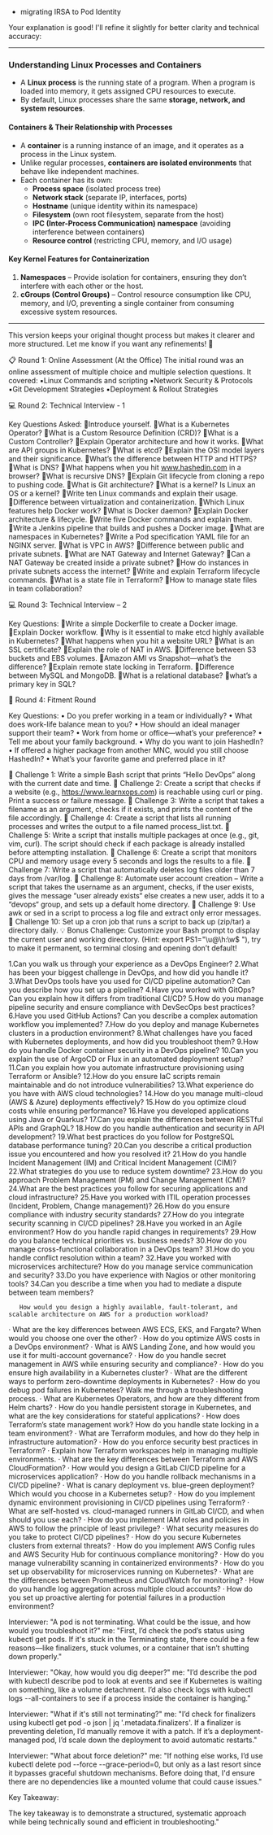 - migrating IRSA to Pod Identity



Your explanation is good! I'll refine it slightly for better clarity and technical accuracy:  

---

### **Understanding Linux Processes and Containers**  

- A **Linux process** is the running state of a program. When a program is loaded into memory, it gets assigned CPU resources to execute.  
- By default, Linux processes share the same **storage, network, and system resources**.  

#### **Containers & Their Relationship with Processes**  
- A **container** is a running instance of an image, and it operates as a process in the Linux system.  
- Unlike regular processes, **containers are isolated environments** that behave like independent machines.  
- Each container has its own:  
  - **Process space** (isolated process tree)  
  - **Network stack** (separate IP, interfaces, ports)  
  - **Hostname** (unique identity within its namespace)  
  - **Filesystem** (own root filesystem, separate from the host)  
  - **IPC (Inter-Process Communication) namespace** (avoiding interference between containers)  
  - **Resource control** (restricting CPU, memory, and I/O usage)  

#### **Key Kernel Features for Containerization**  
1. **Namespaces** – Provide isolation for containers, ensuring they don’t interfere with each other or the host.  
2. **cGroups (Control Groups)** – Control resource consumption like CPU, memory, and I/O, preventing a single container from consuming excessive system resources.  

---

This version keeps your original thought process but makes it clearer and more structured. Let me know if you want any refinements! 🚀



















































📋 Round 1: Online Assessment (At the Office)
The initial round was an online assessment of multiple choice and multiple selection questions. It covered:
▪️Linux Commands and scripting
▪️Network Security & Protocols
▪️Git Development Strategies
▪️Deployment & Rollout Strategies

💻 Round 2: Technical Interview - 1

Key Questions Asked:
🔹Introduce yourself.
🔹What is a Kubernetes Operator?
🔹What is a Custom Resource Definition (CRD)?
🔹What is a Custom Controller?
🔹Explain Operator architecture and how it works.
🔹What are API groups in Kubernetes?
🔹What is etcd?
🔹Explain the OSI model layers and their significance.
🔹What’s the difference between HTTP and HTTPS?
🔹What is DNS?
🔹What happens when you hit www.hashedin.com in a browser?
🔹What is recursive DNS?
🔹Explain Git lifecycle from cloning a repo to pushing code.
🔹What is Git architecture?
🔹What is a kernel? Is Linux an OS or a kernel?
🔹Write ten Linux commands and explain their usage.
🔹Difference between virtualization and containerization.
🔹Which Linux features help Docker work?
🔹What is Docker daemon?
🔹Explain Docker architecture & lifecycle.
🔹Write five Docker commands and explain them.
🔹Write a Jenkins pipeline that builds and pushes a Docker image.
🔹What are namespaces in Kubernetes?
🔹Write a Pod specification YAML file for an NGINX server.
🔹What is VPC in AWS?
🔹Difference between public and private subnets.
🔹What are NAT Gateway and Internet Gateway?
🔹Can a NAT Gateway be created inside a private subnet?
🔹How do instances in private subnets access the internet?
🔹Write and explain Terraform lifecycle commands.
🔹What is a state file in Terraform?
🔹How to manage state files in team collaboration?

💻 Round 3: Technical Interview – 2

Key Questions:
🔸Write a simple Dockerfile to create a Docker image.
🔸Explain Docker workflow.
🔸Why is it essential to make etcd highly available in Kubernetes?
🔸What happens when you hit a website URL?
🔸What is an SSL certificate?
🔸Explain the role of NAT in AWS.
🔸Difference between S3 buckets and EBS volumes.
🔸Amazon AMI vs Snapshot—what’s the difference?
🔸Explain remote state locking in Terraform.
🔸Difference between MySQL and MongoDB.
🔸What is a relational database?
🔸what’s a primary key in SQL?

💬 Round 4: Fitment Round

Key Questions:
• Do you prefer working in a team or individually?
• What does work-life balance mean to you?
• How should an ideal manager support their team?
• Work from home or office—what’s your preference?
• Tell me about your family background.
• Why do you want to join HashedIn?
• If offered a higher package from another MNC, would you still choose HashedIn?
• What’s your favorite game and preferred place in it?



🔹 Challenge 1: Write a simple Bash script that prints “Hello DevOps” along with the current date and time.
🔹 Challenge 2: Create a script that checks if a website (e.g., https://www.learnxops.com) is reachable using curl or ping. Print a success or failure message.
🔹 Challenge 3: Write a script that takes a filename as an argument, checks if it exists, and prints the content of the file accordingly.
🔹 Challenge 4: Create a script that lists all running processes and writes the output to a file named process_list.txt.
🔹 Challenge 5: Write a script that installs multiple packages at once (e.g., git, vim, curl). The script should check if each package is already installed before attempting installation.
🔹 Challenge 6: Create a script that monitors CPU and memory usage every 5 seconds and logs the results to a file.
🔹 Challenge 7: Write a script that automatically deletes log files older than 7 days from /var/log.
🔹 Challenge 8: Automate user account creation – Write a script that takes the username as an argument, checks, if the user exists, gives the message “user already exists“ else creates a new user, adds it to a “devops“ group, and sets up a default home directory.
🔹 Challenge 9: Use awk or sed in a script to process a log file and extract only error messages.
🔹 Challenge 10: Set up a cron job that runs a script to back up (zip/tar) a directory daily.
💡 Bonus Challenge: Customize your Bash prompt to display the current user and working directory. (Hint: export PS1="\u@\h:\w\$ "), try to make it permanent, so terminal closing and opening don’t default!




1.Can you walk us through your experience as a DevOps Engineer? 
2.What has been your biggest challenge in DevOps, and how did you handle it? 3.What DevOps tools have you used for CI/CD pipeline automation? Can you describe how you set up a pipeline? 
4.Have you worked with GitOps? Can you explain how it differs from traditional CI/CD? 
5.How do you manage pipeline security and ensure compliance with DevSecOps best practices? 
6.Have you used GitHub Actions? Can you describe a complex automation workflow you implemented? 
7.How do you deploy and manage Kubernetes clusters in a production environment?
 8.What challenges have you faced with Kubernetes deployments, and how did you troubleshoot them? 
9.How do you handle Docker container security in a DevOps pipeline? 
10.Can you explain the use of ArgoCD or Flux in an automated deployment setup?
11.Can you explain how you automate infrastructure provisioning using Terraform or Ansible?
12.How do you ensure IaC scripts remain maintainable and do not introduce vulnerabilities?
13.What experience do you have with AWS cloud technologies?
14.How do you manage multi-cloud (AWS & Azure) deployments effectively?
15.How do you optimize cloud costs while ensuring performance?
16.Have you developed applications using Java or Quarkus?
17.Can you explain the differences between RESTful APIs and GraphQL?
18.How do you handle authentication and security in API development?
19.What best practices do you follow for PostgreSQL database performance tuning?
20.Can you describe a critical production issue you encountered and how you resolved it?
21.How do you handle Incident Management (IM) and Critical Incident Management (CIM)?
22.What strategies do you use to reduce system downtime?
23.How do you approach Problem Management (PM) and Change Management (CM)?
24.What are the best practices you follow for securing applications and cloud infrastructure?
25.Have you worked with ITIL operation processes (Incident, Problem, Change management)?
26.How do you ensure compliance with industry security standards?
27.How do you integrate security scanning in CI/CD pipelines?
28.Have you worked in an Agile environment? How do you handle rapid changes in requirements?
29.How do you balance technical priorities vs. business needs?
30.How do you manage cross-functional collaboration in a DevOps team?
31.How do you handle conflict resolution within a team?
32.Have you worked with microservices architecture? How do you manage service communication and security?
33.Do you have experience with Nagios or other monitoring tools?
34.Can you describe a time when you had to mediate a dispute between team members?



       How would you design a highly available, fault-tolerant, and scalable architecture on AWS for a production workload?
·       What are the key differences between AWS ECS, EKS, and Fargate? When would you choose one over the other?
·       How do you optimize AWS costs in a DevOps environment?
·       What is AWS Landing Zone, and how would you use it for multi-account governance?
·       How do you handle secret management in AWS while ensuring security and compliance?
·       How do you ensure high availability in a Kubernetes cluster?
·       What are the different ways to perform zero-downtime deployments in Kubernetes?
·       How do you debug pod failures in Kubernetes? Walk me through a troubleshooting process.
·       What are Kubernetes Operators, and how are they different from Helm charts?
·       How do you handle persistent storage in Kubernetes, and what are the key considerations for stateful applications?
·       How does Terraform’s state management work? How do you handle state locking in a team environment?
·       What are Terraform modules, and how do they help in infrastructure automation?
·       How do you enforce security best practices in Terraform?
·       Explain how Terraform workspaces help in managing multiple environments.
·       What are the key differences between Terraform and AWS CloudFormation?
·       How would you design a GitLab CI/CD pipeline for a microservices application?
·       How do you handle rollback mechanisms in a CI/CD pipeline?
·       What is canary deployment vs. blue-green deployment? Which would you choose in a Kubernetes setup?
·       How do you implement dynamic environment provisioning in CI/CD pipelines using Terraform?
·       What are self-hosted vs. cloud-managed runners in GitLab CI/CD, and when should you use each?
·       How do you implement IAM roles and policies in AWS to follow the principle of least privilege?
·       What security measures do you take to protect CI/CD pipelines?
·       How do you secure Kubernetes clusters from external threats?
·       How do you implement AWS Config rules and AWS Security Hub for continuous compliance monitoring?
·       How do you manage vulnerability scanning in containerized environments?
·       How do you set up observability for microservices running on Kubernetes?
·       What are the differences between Prometheus and CloudWatch for monitoring?
·       How do you handle log aggregation across multiple cloud accounts?
·       How do you set up proactive alerting for potential failures in a production environment?




Interviewer: "A pod is not terminating. What could be the issue, and how would you troubleshoot it?"
me: "First, I’d check the pod’s status using kubectl get pods. If it's stuck in the Terminating state, there could be a few reasons—like finalizers, stuck volumes, or a container that isn’t shutting down properly."

Interviewer: "Okay, how would you dig deeper?"
me: "I’d describe the pod with kubectl describe pod <pod-name> to look at events and see if Kubernetes is waiting on something, like a volume detachment. I’d also check logs with kubectl logs <pod-name> --all-containers to see if a process inside the container is hanging."

Interviewer: "What if it's still not terminating?"
me: "I’d check for finalizers using kubectl get pod <pod-name> -o json | jq '.metadata.finalizers'. If a finalizer is preventing deletion, I’d manually remove it with a patch. If it’s a deployment-managed pod, I’d scale down the deployment to avoid automatic restarts."

Interviewer: "What about force deletion?"
me: "If nothing else works, I’d use kubectl delete pod <pod-name> --force --grace-period=0, but only as a last resort since it bypasses graceful shutdown mechanisms. Before doing that, I'd ensure there are no dependencies like a mounted volume that could cause issues."

Key Takeaway:

 The key takeaway is to demonstrate a structured, systematic approach while being technically sound and efficient in troubleshooting."